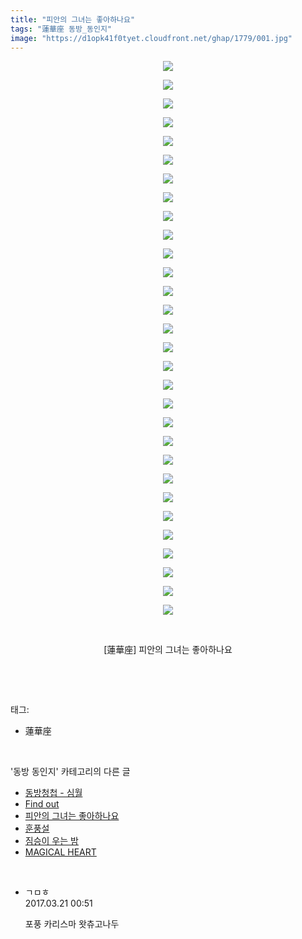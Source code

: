 ```yaml
---
title: "피안의 그녀는 좋아하나요"
tags: "蓮華座 동방_동인지"
image: "https://d1opk41f0tyet.cloudfront.net/ghap/1779/001.jpg"
---
```

<div class="article">
<p style="text-align: center; clear: none; float: none;"><img src="{{ site.imgserver10 }}/ghap/1779/001.jpg"/></p>
<p style="text-align: center; clear: none; float: none;"><img src="{{ site.imgserver10 }}/ghap/1779/002.jpg"/></p>
<p style="text-align: center; clear: none; float: none;"><img src="{{ site.imgserver10 }}/ghap/1779/003.jpg"/></p>
<p style="text-align: center; clear: none; float: none;"><img src="{{ site.imgserver10 }}/ghap/1779/004.jpg"/></p>
<p style="text-align: center; clear: none; float: none;"><img src="{{ site.imgserver10 }}/ghap/1779/005.jpg"/></p>
<p style="text-align: center; clear: none; float: none;"><img src="{{ site.imgserver10 }}/ghap/1779/006.jpg"/></p>
<p style="text-align: center; clear: none; float: none;"><img src="{{ site.imgserver10 }}/ghap/1779/007.jpg"/></p>
<p style="text-align: center; clear: none; float: none;"><img src="{{ site.imgserver10 }}/ghap/1779/008.jpg"/></p>
<p style="text-align: center; clear: none; float: none;"><img src="{{ site.imgserver10 }}/ghap/1779/009.jpg"/></p>
<p style="text-align: center; clear: none; float: none;"><img src="{{ site.imgserver10 }}/ghap/1779/010.jpg"/></p>
<p style="text-align: center; clear: none; float: none;"><img src="{{ site.imgserver10 }}/ghap/1779/011.jpg"/></p>
<p style="text-align: center; clear: none; float: none;"><img src="{{ site.imgserver10 }}/ghap/1779/012.jpg"/></p>
<p style="text-align: center; clear: none; float: none;"><img src="{{ site.imgserver10 }}/ghap/1779/013.jpg"/></p>
<p style="text-align: center; clear: none; float: none;"><img src="{{ site.imgserver10 }}/ghap/1779/014.jpg"/></p>
<p style="text-align: center; clear: none; float: none;"><img src="{{ site.imgserver10 }}/ghap/1779/015.jpg"/></p>
<p style="text-align: center; clear: none; float: none;"><img src="{{ site.imgserver10 }}/ghap/1779/016.jpg"/></p>
<p style="text-align: center; clear: none; float: none;"><img src="{{ site.imgserver10 }}/ghap/1779/017.jpg"/></p>
<p style="text-align: center; clear: none; float: none;"><img src="{{ site.imgserver10 }}/ghap/1779/018.jpg"/></p>
<p style="text-align: center; clear: none; float: none;"><img src="{{ site.imgserver10 }}/ghap/1779/019.jpg"/></p>
<p style="text-align: center; clear: none; float: none;"><img src="{{ site.imgserver10 }}/ghap/1779/020.jpg"/></p>
<p style="text-align: center; clear: none; float: none;"><img src="{{ site.imgserver10 }}/ghap/1779/021.jpg"/></p>
<p style="text-align: center; clear: none; float: none;"><img src="{{ site.imgserver10 }}/ghap/1779/022.jpg"/></p>
<p style="text-align: center; clear: none; float: none;"><img src="{{ site.imgserver10 }}/ghap/1779/023.jpg"/></p>
<p style="text-align: center; clear: none; float: none;"><img src="{{ site.imgserver10 }}/ghap/1779/024.jpg"/></p>
<p style="text-align: center; clear: none; float: none;"><img src="{{ site.imgserver10 }}/ghap/1779/025.jpg"/></p>
<p style="text-align: center; clear: none; float: none;"><img src="{{ site.imgserver10 }}/ghap/1779/026.jpg"/></p>
<p style="text-align: center; clear: none; float: none;"><img src="{{ site.imgserver10 }}/ghap/1779/027.jpg"/></p>
<p style="text-align: center; clear: none; float: none;"><img src="{{ site.imgserver10 }}/ghap/1779/028.jpg"/></p>
<p style="text-align: center; clear: none; float: none;"><img src="{{ site.imgserver10 }}/ghap/1779/029.jpg"/></p>
<p style="text-align: center; clear: none; float: none;"><img src="{{ site.imgserver10 }}/ghap/1779/030.jpg"/></p>
<p style="text-align: center; clear: none; float: none;"><br/></p>
<p style="text-align: center; clear: none; float: none;">[蓮華座] 피안의 그녀는 좋아하나요</p>
<p><br/></p>
</div><br/>
<div class="tagTrail">
<p>태그: </p>
<ul>
<li>蓮華座</li>
</ul>
</div><br/>
<div class="another">
<p>'동방 동인지' 카테고리의 다른 글</p>
<ul>
<li><a href="/ghap_1781">동방청첩 - 심월</a></li>
<li><a href="/ghap_1780">Find out</a></li>
<li><a href="/ghap_1779">피안의 그녀는 좋아하나요</a></li>
<li><a href="/ghap_1778">훈풍설</a></li>
<li><a href="/ghap_1776">짐승이 우는 밤</a></li>
<li><a href="/ghap_1775">MAGICAL HEART</a></li>
</ul>
</div><br/>
<div class="cb_module cb_fluid">
<div class="cb_wrt cb_profile">
<div class="comment">
<ul>
<li class="cb_thumb_off" id="comment14944665">
<div class="cb_comment_area">
<div class="cb_info_area">
<div class="cb_section">
<span class="cb_nick_name">ㄱㅁㅎ</span>
</div>
<div class="cb_section">
<span class="cb_date">2017.03.21 00:51 </span>
</div>
</div>
<div class="cb_dsc_comment">
<p class="cb_dsc">
											포풍 카리스마 왓츄고나두
										</p>
</div>
</div></li>
</ul>
</div>
</div><!-- commentList close -->
</div><br/>
